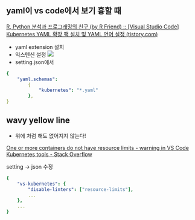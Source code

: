 ## yaml이 vs code에서 보기 흉할 때 

[R, Python 분석과 프로그래밍의 친구 (by R Friend) :: [Visual Studio Code] Kubernetes YAML 확장 팩 설치 및 YAML 언어 설정 (tistory.com)](https://rfriend.tistory.com/695)

- yaml extension 설치 
- 익스텐션 설정 
![](https://img1.daumcdn.net/thumb/R1280x0/?scode=mtistory2&fname=https%3A%2F%2Fblog.kakaocdn.net%2Fdn%2FEQl0P%2FbtrhqK7mgZx%2F1JDAAMkj4iKmoQ2b3kjO90%2Fimg.png)
- setting.json에서 

```yml
{ 
	"yaml.schemas": 
		{ 
			"kubernetes": "*.yaml" 
		}, 
}  
```

## wavy yellow line 

- 위에 처럼 해도 없어지지 않는다! 

[One or more containers do not have resource limits - warning in VS Code Kubernetes tools - Stack Overflow](https://stackoverflow.com/questions/64080471/one-or-more-containers-do-not-have-resource-limits-warning-in-vs-code-kubernet)

setting -> json 수정 

```yaml
{
    "vs-kubernetes": {
        "disable-linters": ["resource-limits"],
        ...
    },
    ...
}
```